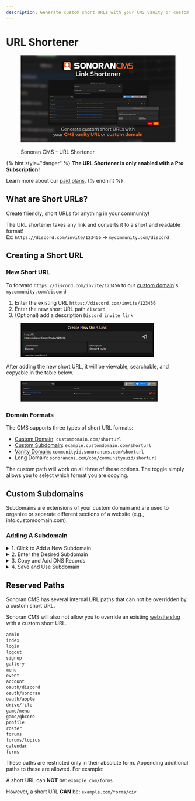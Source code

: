 ```yaml
---
description: Generate custom short URLs with your CMS vanity or custom domain!
---
```


# URL Shortener

<figure><img src="../../.gitbook/assets/rectangle_linkshort.png" alt=""><figcaption><p>Sonoran CMS - URL Shortener</p></figcaption></figure>

{% hint style="danger" %}
**The URL Shortener is only enabled with a Pro Subscription!**

Learn more about our [paid plans](../../pricing/pricing-faq/create-and-manage-a-subscription.md).
{% endhint %}

## What are Short URLs?

Create friendly, short URLs for anything in your community!

The URL shortener takes any link and converts it to a short and readable format!\
Ex: `https://discord.com/invite/123456` -> `mycommunity.com/discord`

## Creating a Short URL

### New Short URL

To forward `https://discord.com/invite/123456` to our [custom domain](../customization/custom-domain.md#custom-domain)'s `mycommunity.com/discord`

1. Enter the existing URL `https://discord.com/invite/123456`
2. Enter the new short URL path `discord`
3. (Optional) add a description `Discord invite link`

<figure><img src="../../.gitbook/assets/image (1) (1) (1) (1) (1) (1) (1) (1) (1) (1).png" alt="" width="365"><figcaption></figcaption></figure>

After adding the new short URL, it will be viewable, searchable, and copyable in the table below.

<figure><img src="../../.gitbook/assets/image (1) (1) (1) (1) (1) (1) (1) (1) (1) (1) (1).png" alt="" width="375"><figcaption></figcaption></figure>

### Domain Formats

The CMS supports three types of short URL formats:

* [Custom Domain](../customization/custom-domain.md#custom-domain): `customdomain.com/shorturl`
* [Custom Subdomain](url-shortener.md#custom-subdomains): `example.customdomain.com/shorturl`
* [Vanity Domain](../customization/custom-domain.md#vanity-urls): `communityid.sonorancms.com/shorturl`
* Long Domain: `sonorancms.com/com/communityuuid/shorturl`

The custom path will work on all three of these options. The toggle simply allows you to select which format you are copying.

## Custom Subdomains

Subdomains are extensions of your custom domain and are used to organize or separate different sections of a website (e.g., info.customdomain.com).

### Adding A Subdomain

<details>

<summary>1. Click to Add a New Subdomain</summary>

Click the `+` icon next to the short URL type selector.

<img src="../../.gitbook/assets/image (52).png" alt="URL Shortener: Add Subdomain" data-size="original">

</details>

<details>

<summary>2. Enter the Desired Subdomain</summary>

Enter your desired subdomain for your community's [configured custom domain](../customization/custom-domain.md#custom-domain).

Here, the subdomain is `links` and the custom domain is `sonoranrp.com`

<img src="../../.gitbook/assets/image (53).png" alt="URL Shortener: Subdomain Url" data-size="original">

</details>

<details>

<summary>3. Copy and Add DNS Records</summary>

Copy the information from the panel to create a `CNAME` and `TXT` DNS record.

<img src="../../.gitbook/assets/image (57).png" alt="" data-size="original">

The examples below show DNS management via Cloudflare.\
If you are unsure how to add a DNS record, contact your domain provider.

\
If you are using Cloudflare, **DISABLE the proxy mode** and set it to `DNS Only`

<img src="../../.gitbook/assets/image (55).png" alt="Cloudflare: Subdomain CNAME Record" data-size="original"><img src="../../.gitbook/assets/image (56).png" alt="Cloudflare: Subdomain TXT Record" data-size="original">

</details>

<details>

<summary>4. Save and Use Subdomain</summary>

After saving your new `CNAME` and `TXT` record, click `Add Link Subdomain` to verify the DNS records.

Note: _Depending on your DNS provider, there may be a cache delay before the DNS records are detected._

<img src="../../.gitbook/assets/image (58).png" alt="" data-size="original">

You can now select the custom domain in the `URL Type` drop-down to be used when creating a new short URL.

![](<../../.gitbook/assets/image (60).png>)

</details>

## Reserved Paths

Sonoran CMS has several internal URL paths that can not be overridden by a custom short URL.

Sonoran CMS will also not allow you to override an existing [website slug](../community-website/website-builder.md) with a custom short URL.

```
admin
index
login
logout
signup
gallery
menu
event
account
oauth/discord
oauth/sonoran
oauth/apple
drive/file
game/menu
game/qbcore
profile
roster
forums
forums/topics
calendar
forms
```

These paths are restricted only in their absolute form. Appending additional paths to these are allowed. For example:

A short URL can **NOT** be: `example.com/forms`

However, a short URL **CAN** be: `example.com/forms/civ`
